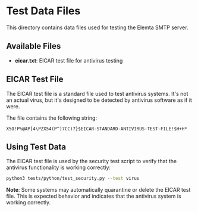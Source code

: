 # Test Data Files

This directory contains data files used for testing the Elemta SMTP server.

## Available Files

- **eicar.txt**: EICAR test file for antivirus testing

## EICAR Test File

The EICAR test file is a standard file used to test antivirus systems. It's not an actual virus, but it's designed to be detected by antivirus software as if it were.

The file contains the following string:
```
X5O!P%@AP[4\PZX54(P^)7CC)7}$EICAR-STANDARD-ANTIVIRUS-TEST-FILE!$H+H*
```

## Using Test Data

The EICAR test file is used by the security test script to verify that the antivirus functionality is working correctly:

```bash
python3 tests/python/test_security.py --test virus
```

**Note**: Some systems may automatically quarantine or delete the EICAR test file. This is expected behavior and indicates that the antivirus system is working correctly. 